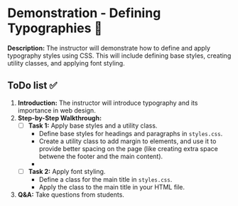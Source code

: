 # Demonstration - Defining Typographies 🎥

**Description:**
The instructor will demonstrate how to define and apply typography styles using CSS. This will include defining base styles, creating utility classes, and applying font styling.

## ToDo list ✅

1. **Introduction:** The instructor will introduce typography and its importance in web design.
2. **Step-by-Step Walkthrough:**
    - [ ] **Task 1:** Apply base styles and a utility class.
        - Define base styles for headings and paragraphs in `styles.css`.
        - Create a utility class to add margin to elements, and use it to provide better spacing on the page (like creating extra space betwene the footer and the main content).
        - 
    - [ ] **Task 2:** Apply font styling.
        - Define a class for the main title in `styles.css`.
        - Apply the class to the main title in your HTML file.
        
3. **Q&A:** Take questions from students. 